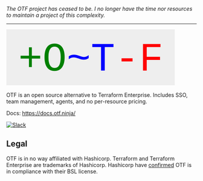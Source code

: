 *The OTF project has ceased to be. I no longer have the time nor resources to maintain a project of this complexity.*
<hr>

![OTF logo](/readme_inkscape_logo.png)

OTF is an open source alternative to Terraform Enterprise. Includes SSO, team management, agents, and no per-resource pricing.

Docs: https://docs.otf.ninja/

[![Slack](https://img.shields.io/badge/join-slack%20community-brightgreen)](https://join.slack.com/t/otf-pg29376/shared_invite/zt-1jga4k1cl-bzmJg71f4uUB9fJhxdT~gQ)

## Legal

OTF is in no way affiliated with Hashicorp. Terraform and Terraform Enterprise are trademarks of Hashicorp. Hashicorp have [confirmed](https://www.reddit.com/r/Terraform/comments/15p2p32/impact_of_new_licensing_on_open_source/) OTF is in compliance with their BSL license.
